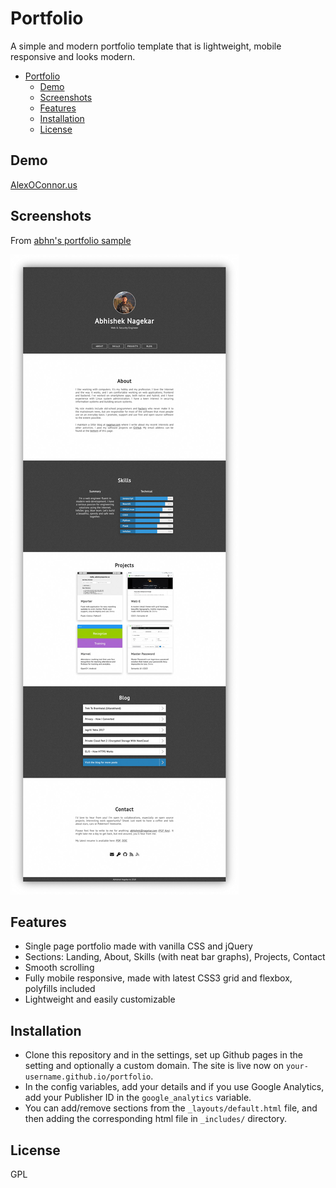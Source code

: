 # Portfolio

A simple and modern portfolio template that is lightweight, mobile responsive and looks modern.

- [Portfolio](#portfolio)
  - [Demo](#demo)
  - [Screenshots](#screenshots)
  - [Features](#features)
  - [Installation](#installation)
  - [License](#license)

## Demo

[AlexOConnor.us](https://AlexOConnor.us)

## Screenshots

From [abhn's portfolio sample](https://github.com/abhn/portfolio)

![homepage](tmp/screenshot.jpg?raw=true "Homepage")

## Features

- Single page portfolio made with vanilla CSS and jQuery
- Sections: Landing, About, Skills (with neat bar graphs), Projects, Contact
- Smooth scrolling
- Fully mobile responsive, made with latest CSS3 grid and flexbox, polyfills included
- Lightweight and easily customizable

## Installation

- Clone this repository and in the settings, set up Github pages in the setting and optionally a custom domain. The site is live now on `your-username.github.io/portfolio`.
- In the config variables, add your details and if you use Google Analytics, add your Publisher ID in the `google_analytics` variable.
- You can add/remove sections from the `_layouts/default.html` file, and then adding the corresponding html file in `_includes/` directory.

## License

GPL
